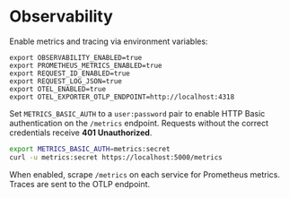 # Observability

Enable metrics and tracing via environment variables:

```
export OBSERVABILITY_ENABLED=true
export PROMETHEUS_METRICS_ENABLED=true
export REQUEST_ID_ENABLED=true
export REQUEST_LOG_JSON=true
export OTEL_ENABLED=true
export OTEL_EXPORTER_OTLP_ENDPOINT=http://localhost:4318
```

Set `METRICS_BASIC_AUTH` to a `user:password` pair to enable HTTP Basic authentication on the `/metrics` endpoint. Requests
without the correct credentials receive **401 Unauthorized**.

```bash
export METRICS_BASIC_AUTH=metrics:secret
curl -u metrics:secret https://localhost:5000/metrics
```

When enabled, scrape `/metrics` on each service for Prometheus metrics. Traces are sent to the OTLP endpoint.

